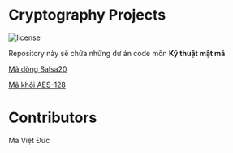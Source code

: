 # Cryptography Projects

![license](https://img.shields.io/crates/l/rustc-serialize/0.3.24.svg)

Repository này sẽ chứa những dự án code môn **Kỹ thuật mật mã**

[Mã dòng Salsa20](https://github.com/maduc238/cryptography-projects/tree/main/Salsa20)

[Mã khối AES-128](https://github.com/maduc238/cryptography-projects/tree/main/AES-128)

# Contributors

Ma Việt Đức
